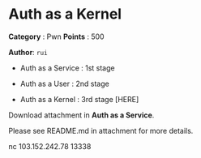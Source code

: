 # Auth as a Kernel

**Category** : Pwn
**Points** : 500

**Author**: `rui`

- Auth as a Service : 1st stage
- Auth as a User    : 2nd stage
- Auth as a Kernel  : 3rd stage [HERE]

Download attachment in **Auth as a Service**.
Please see README.md in attachment for more details.


nc 103.152.242.78 13338



